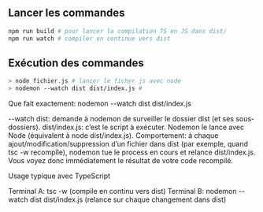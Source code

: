 ## Lancer les commandes
```bash
npm run build # pour lancer la compilation TS en JS dans dist/
npm run watch # compiler en continue vers dist
```

## Exécution des commandes
```bash
> node fichier.js # lancer le ficher js avec node
> nodemon --watch dist dist/index.js #
```

Que fait exactement: nodemon --watch dist dist/index.js

--watch dist: demande à nodemon de surveiller le dossier dist (et ses sous-dossiers).
dist/index.js: c’est le script à exécuter. Nodemon le lance avec Node (équivalent à node dist/index.js).
Comportement: à chaque ajout/modification/suppression d’un fichier dans dist (par exemple, quand tsc -w recompîle), nodemon tue le process en cours et relance dist/index.js. Vous voyez donc immédiatement le résultat de votre code recompilé.

Usage typique avec TypeScript

Terminal A: tsc -w (compile en continu vers dist)
Terminal B: nodemon --watch dist dist/index.js (relance sur chaque changement dans dist)